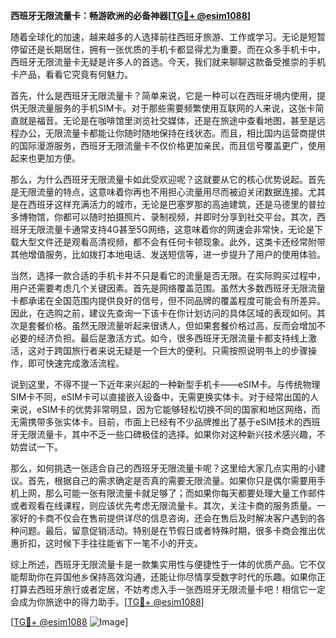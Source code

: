 **西班牙无限流量卡：畅游欧洲的必备神器[[TG💪+ @esim1088](https://t.me/s/esim1088)]**

随着全球化的加速，越来越多的人选择前往西班牙旅游、工作或学习。无论是短暂停留还是长期居住，拥有一张优质的手机卡都显得尤为重要。而在众多手机卡中，西班牙无限流量卡无疑是许多人的首选。今天，我们就来聊聊这款备受推崇的手机卡产品，看看它究竟有何魅力。

首先，什么是西班牙无限流量卡？简单来说，它是一种可以在西班牙境内使用，提供无限流量服务的手机SIM卡。对于那些需要频繁使用互联网的人来说，这张卡简直就是福音。无论是在咖啡馆里浏览社交媒体，还是在旅途中查看地图，甚至是远程办公，无限流量卡都能让你随时随地保持在线状态。而且，相比国内运营商提供的国际漫游服务，西班牙无限流量卡不仅价格更加亲民，而且信号覆盖更广，使用起来也更加方便。

那么，为什么西班牙无限流量卡如此受欢迎呢？这就要从它的核心优势说起。首先是无限流量的特点，这意味着你再也不用担心流量用尽而被迫关闭数据连接。尤其是在西班牙这样充满活力的城市，无论是巴塞罗那的高迪建筑，还是马德里的普拉多博物馆，你都可以随时拍摄照片、录制视频，并即时分享到社交平台。其次，西班牙无限流量卡通常支持4G甚至5G网络，这意味着你的网速会非常快，无论是下载大型文件还是观看高清视频，都不会有任何卡顿现象。此外，这类卡还经常附带其他增值服务，比如拨打本地电话、发送短信等，进一步提升了用户的使用体验。

当然，选择一款合适的手机卡并不只是看它的流量是否无限。在实际购买过程中，用户还需要考虑几个关键因素。首先是网络覆盖范围。虽然大多数西班牙无限流量卡都承诺在全国范围内提供良好的信号，但不同品牌的覆盖程度可能会有所差异。因此，在选购之前，建议先查询一下该卡在你计划访问的具体区域的表现如何。其次是套餐价格。虽然无限流量听起来很诱人，但如果套餐价格过高，反而会增加不必要的经济负担。最后是激活方式。如今，很多西班牙无限流量卡都支持线上激活，这对于跨国旅行者来说无疑是一个巨大的便利。只需按照说明书上的步骤操作，即可快速完成激活流程。

说到这里，不得不提一下近年来兴起的一种新型手机卡——eSIM卡。与传统物理SIM卡不同，eSIM卡可以直接嵌入设备中，无需更换实体卡。对于经常出国的人来说，eSIM卡的优势非常明显，因为它能够轻松切换不同的国家和地区网络，而无需携带多张实体卡。目前，市面上已经有不少品牌推出了基于eSIM技术的西班牙无限流量卡，其中不乏一些口碑极佳的选择。如果你对这种新兴技术感兴趣，不妨尝试一下。

那么，如何挑选一张适合自己的西班牙无限流量卡呢？这里给大家几点实用的小建议。首先，根据自己的需求确定是否真的需要无限流量。如果你只是偶尔需要用手机上网，那么可能一张有限流量卡就足够了；而如果你每天都要处理大量工作邮件或者观看在线课程，则应该优先考虑无限流量卡。其次，关注卡商的服务质量。一家好的卡商不仅会在售前提供详尽的信息咨询，还会在售后及时解决客户遇到的各种问题。最后，留意促销活动。特别是在节假日或者特殊时期，很多卡商会推出优惠折扣，这时候下手往往能省下一笔不小的开支。

综上所述，西班牙无限流量卡是一款集实用性与便捷性于一体的优质产品。它不仅能帮助你在异国他乡保持高效沟通，还能让你尽情享受数字时代的乐趣。如果你正打算去西班牙旅行或者定居，不妨考虑入手一张西班牙无限流量卡吧！相信它一定会成为你旅途中的得力助手。[[TG💪+ @esim1088](https://t.me/s/esim1088)]

[[TG💪+ @esim1088](https://t.me/s/esim1088) ![Image](https://i.postimg.cc/4NQfJmqS/Snipaste-2025-05-13-00-14-12.png)]